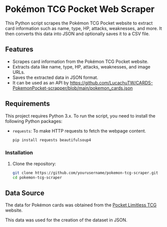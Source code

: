 # Pokémon TCG Pocket Web Scraper

This Python script scrapes the Pokémon TCG Pocket website to extract card information such as name, type, HP, attacks, weaknesses, and more. 
It then converts this data into JSON and optionally saves it to a CSV file.

## Features
- Scrapes card information from the Pokémon TCG Pocket website.
- Extracts data like name, type, HP, attacks, weaknesses, and image URLs.
- Saves the extracted data in JSON format.
- It can be used as an API by https://github.com/LucachuTW/CARDS-PokemonPocket-scrapper/blob/main/pokemon_cards.json
## Requirements

This project requires Python 3.x. To run the script, you need to install the following Python packages:

- `requests`: To make HTTP requests to fetch the webpage content.

   ```python
   pip install requests beautifulsoup4
### Installation

1. Clone the repository:
   ```bash
   git clone https://github.com/yourusername/pokemon-tcg-scraper.git
   cd pokemon-tcg-scraper
## Data Source

The data for Pokémon cards was obtained from the [Pocket Limitless TCG](https://pocket.limitlesstcg.com/cards/A1?display=text) website.

This data was used for the creation of the dataset in JSON.
